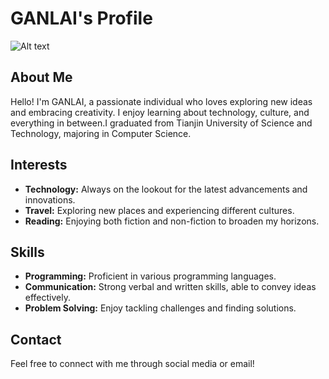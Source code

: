 # GANLAI's Profile

![Alt text](11016194956.jpg)



## About Me
Hello! I'm GANLAI, a passionate individual who loves exploring new ideas and embracing creativity. I enjoy learning about technology, culture, and everything in between.I graduated from Tianjin University of Science and Technology, majoring in Computer Science.

## Interests
- **Technology:** Always on the lookout for the latest advancements and innovations.
- **Travel:** Exploring new places and experiencing different cultures.
- **Reading:** Enjoying both fiction and non-fiction to broaden my horizons.

## Skills
- **Programming:** Proficient in various programming languages.
- **Communication:** Strong verbal and written skills, able to convey ideas effectively.
- **Problem Solving:** Enjoy tackling challenges and finding solutions.

## Contact
Feel free to connect with me through social media or email!

